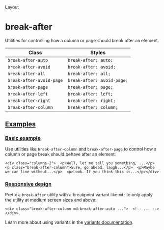 Layout

# break-after

Utilities for controlling how a column or page should break after an element.

| Class                    | Styles                     |
| ------------------------ | -------------------------- |
| `break-after-auto`       | `break-after: auto;`       |
| `break-after-avoid`      | `break-after: avoid;`      |
| `break-after-all`        | `break-after: all;`        |
| `break-after-avoid-page` | `break-after: avoid-page;` |
| `break-after-page`       | `break-after: page;`       |
| `break-after-left`       | `break-after: left;`       |
| `break-after-right`      | `break-after: right;`      |
| `break-after-column`     | `break-after: column;`     |

## [Examples](#examples)

### [Basic example](#basic-example)

Use utilities like `break-after-column` and `break-after-page` to control how a column or page break should behave after an element:

```
<div class="columns-2">  <p>Well, let me tell you something, ...</p>  <p class="break-after-column">Sure, go ahead, laugh...</p>  <p>Maybe we can live without...</p>  <p>Look. If you think this is...</p></div>
```

### [Responsive design](#responsive-design)

Prefix a `break-after` utility with a breakpoint variant like `md:` to only apply the utility at medium screen sizes and above:

```
<div class="break-after-column md:break-after-auto ...">  <!-- ... --></div>
```

Learn more about using variants in the [variants documentation](/docs/hover-focus-and-other-states).
